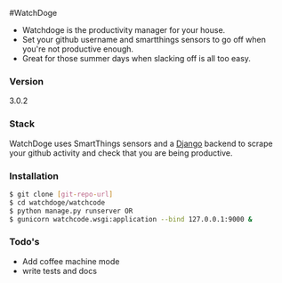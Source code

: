 #WatchDoge

- Watchdoge is the productivity manager for your house. 
- Set your github username and smartthings sensors to go off when you're not productive enough. 
- Great for those summer days when slacking off is all too easy.

### Version
3.0.2

### Stack
WatchDoge uses SmartThings sensors and a [Django] backend to scrape your github activity and check that you are being productive.

[Django]:https://www.djangoproject.com/

### Installation

```sh
$ git clone [git-repo-url]
$ cd watchdoge/watchcode
$ python manage.py runserver OR
$ gunicorn watchcode.wsgi:application --bind 127.0.0.1:9000 &
```

### Todo's

 - Add coffee machine mode
 - write tests and docs